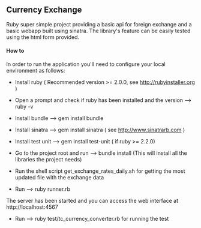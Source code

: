 ## Currency Exchange
Ruby super simple project providing a basic api for foreign exchange and a basic webapp built using sinatra.
The library's feature can be easily tested using the html form provided.
 
#### How to
In order to run the application you'll need to configure your local environment as follows:
 
- Install ruby ( Recommended version >= 2.0.0, see http://rubyinstaller.org )
 
- Open a prompt and check if ruby has been installed and the version --> ruby -v
 
- Install bundle --> gem install bundle
 
- Install sinatra --> gem install sinatra ( see http://www.sinatrarb.com )
 
- Install test unit --> gem install test-unit ( if ruby >= 2.2.0)
 
- Go to the project root and run --> bundle install (This will install all the libraries the project needs)
 
- Run the shell script get_exchange_rates_daily.sh for getting the most updated file with the exchange data
 
- Run --> ruby runner.rb 
 
The server has been started and you can access the web interface at http://localhost:4567

- Run --> ruby test/tc_currency_converter.rb for running the test
 